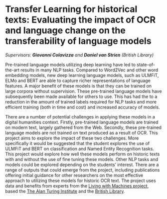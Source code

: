 # Transfer Learning for historical texts: Evaluating the impact of OCR and language change on the transferability of language models

_Supervisors: **Giovanni Colavizza** and **Daniel van Strien** (British Library)_

Pre-trained language models utilizing deep learning have led to state-of-the-art results in many NLP tasks. Compared to Word2Vec and other word embedding models, new deep learning language models, such as ULMFiT, ELMo and BERT are able to capture richer representations of language features. A major benefit of these models is that they can be trained on large corpora without supervision. These pre-trained language models have subsequently been made available for others to use. This has had the to a reduction in the amount of trained labels required for NLP tasks and more efficient training (both in time and cost) and increased accuracy of models.

There are a number of potential challenges in applying these models in a digital humanities context. Firstly, pre-trained language models are trained on modern text, largely gathered from the Web. Secondly, these pre-trained language models are not trained on text produced as a result of OCR. This project aims to explore the impact of these two challenges. More specifically it would be suggested that the student explores the use of ULMFiT and BERT on classification and Named Entity Recognition tasks. This project would explore how well these models perform on historic texts with and without the use of fine tuning these models. Other NLP tasks and models could be explored depending on the students’ interest. There are a range of outputs that could emerge from the project, including publications offering initial guidance for other researchers on the most effective approach to utilizing these models for historic OCR text. The project uses data and benefits from experts from the [Living with Machines project](https://www.turing.ac.uk/research/research-projects/living-machines), based the [The Alan Turing Institute](https://www.turing.ac.uk/) and the [British Library](https://www.bl.uk/).
